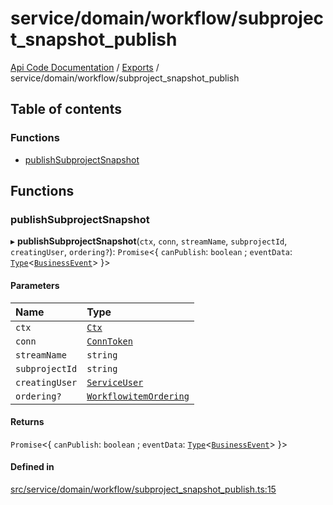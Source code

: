 # service/domain/workflow/subproject\_snapshot\_publish
 
[Api Code Documentation](../README.md) / [Exports](../modules.md) / service/domain/workflow/subproject\_snapshot\_publish

## Table of contents

### Functions

- [publishSubprojectSnapshot](service_domain_workflow_subproject_snapshot_publish.md#publishsubprojectsnapshot)

## Functions

### publishSubprojectSnapshot

▸ **publishSubprojectSnapshot**(`ctx`, `conn`, `streamName`, `subprojectId`, `creatingUser`, `ordering?`): `Promise`\<\{ `canPublish`: `boolean` ; `eventData`: [`Type`](result.md#type)\<[`BusinessEvent`](service_domain_business_event.md#businessevent)\>  }\>

#### Parameters

| Name | Type |
| :------ | :------ |
| `ctx` | [`Ctx`](../interfaces/lib_ctx.Ctx.md) |
| `conn` | [`ConnToken`](service_conn.md#conntoken) |
| `streamName` | `string` |
| `subprojectId` | `string` |
| `creatingUser` | [`ServiceUser`](../interfaces/service_domain_organization_service_user.ServiceUser.md) |
| `ordering?` | [`WorkflowitemOrdering`](service_domain_workflow_workflowitem_ordering.md#workflowitemordering) |

#### Returns

`Promise`\<\{ `canPublish`: `boolean` ; `eventData`: [`Type`](result.md#type)\<[`BusinessEvent`](service_domain_business_event.md#businessevent)\>  }\>

#### Defined in

[src/service/domain/workflow/subproject_snapshot_publish.ts:15](https://github.com/openkfw/TruBudget/blob/2e43ea7/api/src/service/domain/workflow/subproject_snapshot_publish.ts#L15)
